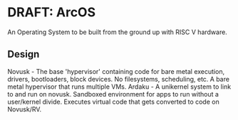 # DRAFT: ArcOS
An Operating System to be built from the ground up with RISC V hardware.

## Design
Novusk - The base 'hypervisor' containing code for bare metal execution, drivers, bootloaders, block devices. No filesystems, scheduling, etc. A bare metal hypervisor that runs multiple VMs.
Ardaku - A unikernel system to link to and run on novusk. Sandboxed environment for apps to run without a user/kernel divide. Executes virtual code that gets converted to code on Novusk/RV.


